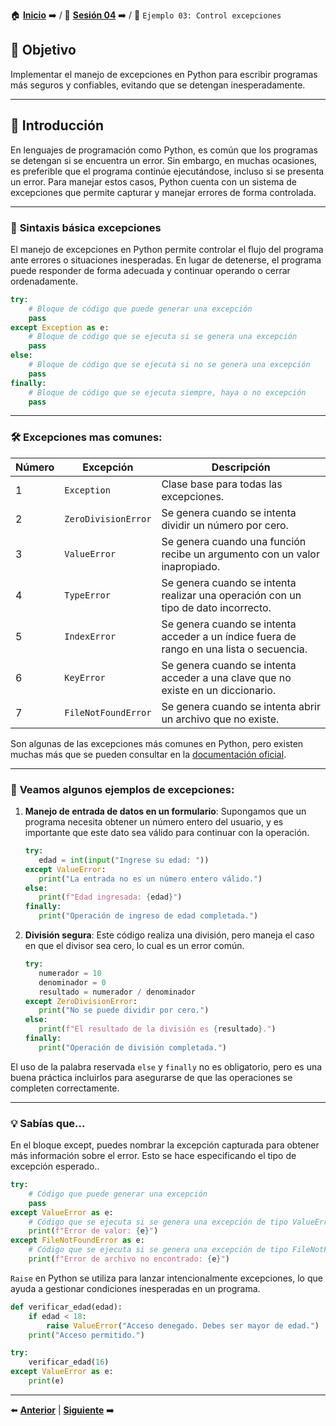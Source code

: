 🏠 [**Inicio**](../../Readme.md) ➡️ / 📖 [**Sesión 04**](../Readme.md) ➡️ / 📝 `Ejemplo 03: Control excepciones`

## 🎯 Objetivo

Implementar el manejo de excepciones en Python para escribir programas más seguros y confiables, evitando que se detengan inesperadamente.

---

## 🚀 Introducción

En lenguajes de programación como Python, es común que los programas se detengan si se encuentra un error. Sin embargo, en muchas ocasiones, es preferible que el programa continúe ejecutándose, incluso si se presenta un error. Para manejar estos casos, Python cuenta con un sistema de excepciones que permite capturar y manejar errores de forma controlada.

---

### 🔦 **Sintaxis básica excepciones**

El manejo de excepciones en Python permite controlar el flujo del programa ante errores o situaciones inesperadas. En lugar de detenerse, el programa puede responder de forma adecuada y continuar operando o cerrar ordenadamente.


<!-- Sintaxis de una excepcion -->
```python
try:
    # Bloque de código que puede generar una excepción
    pass
except Exception as e:
    # Bloque de código que se ejecuta si se genera una excepción
    pass
else:
    # Bloque de código que se ejecuta si no se genera una excepción
    pass
finally:
    # Bloque de código que se ejecuta siempre, haya o no excepción
    pass
```

---

### 🛠️ **Excepciones mas comunes:**

| Número | Excepción             | Descripción                                                                                      |
|--------|-----------------------|--------------------------------------------------------------------------------------------------|
| 1      | `Exception`           | Clase base para todas las excepciones.                                                           |
| 2      | `ZeroDivisionError`   | Se genera cuando se intenta dividir un número por cero.                                          |
| 3      | `ValueError`          | Se genera cuando una función recibe un argumento con un valor inapropiado.                       |
| 4      | `TypeError`           | Se genera cuando se intenta realizar una operación con un tipo de dato incorrecto.               |
| 5      | `IndexError`          | Se genera cuando se intenta acceder a un índice fuera de rango en una lista o secuencia.         |
| 6      | `KeyError`            | Se genera cuando se intenta acceder a una clave que no existe en un diccionario.                 |
| 7      | `FileNotFoundError`   | Se genera cuando se intenta abrir un archivo que no existe.                                      |

Son algunas de las excepciones más comunes en Python, pero existen muchas más que se pueden consultar en la [documentación oficial](https://docs.python.org/3/library/exceptions.html).

<!-- Vamos a generar algunos errores de acuerdo a la tabla -->
---
### 🔦 **Veamos algunos ejemplos de excepciones:**

1. **Manejo de entrada de datos en un formulario**: Supongamos que un programa necesita obtener un número entero del usuario, y es importante que este dato sea válido para continuar con la operación.

   ```python
   try:
      edad = int(input("Ingrese su edad: "))
   except ValueError:
      print("La entrada no es un número entero válido.")
   else:
      print(f"Edad ingresada: {edad}")
   finally:
      print("Operación de ingreso de edad completada.")
   ```

2. **División segura**: Este código realiza una división, pero maneja el caso en que el divisor sea cero, lo cual es un error común.

   ```python
   try:
      numerador = 10
      denominador = 0
      resultado = numerador / denominador
   except ZeroDivisionError:
      print("No se puede dividir por cero.")
   else:
      print(f"El resultado de la división es {resultado}.")
   finally:
      print("Operación de división completada.")
   ```


El uso de la palabra reservada `else` y `finally` no es obligatorio, pero es una buena práctica incluirlos para asegurarse de que las operaciones se completen correctamente.

---


### 💡 **Sabías que...**

En el bloque except, puedes nombrar la excepción capturada para obtener más información sobre el error. Esto se hace especificando el tipo de excepción esperado..

```python
try:
    # Código que puede generar una excepción
    pass
except ValueError as e:
    # Código que se ejecuta si se genera una excepción de tipo ValueError
    print(f"Error de valor: {e}")
except FileNotFoundError as e:
    # Código que se ejecuta si se genera una excepción de tipo FileNotFoundError
    print(f"Error de archivo no encontrado: {e}")
```

`Raise` en Python se utiliza para lanzar intencionalmente excepciones, lo que ayuda a gestionar condiciones inesperadas en un programa.


```python
def verificar_edad(edad):
    if edad < 18:
        raise ValueError("Acceso denegado. Debes ser mayor de edad.")
    print("Acceso permitido.")

try:
    verificar_edad(16)
except ValueError as e:
    print(e)
```
---

⬅️ [**Anterior**](../Readme.md) | [**Siguiente**](../Reto-02/Readme.md) ➡️